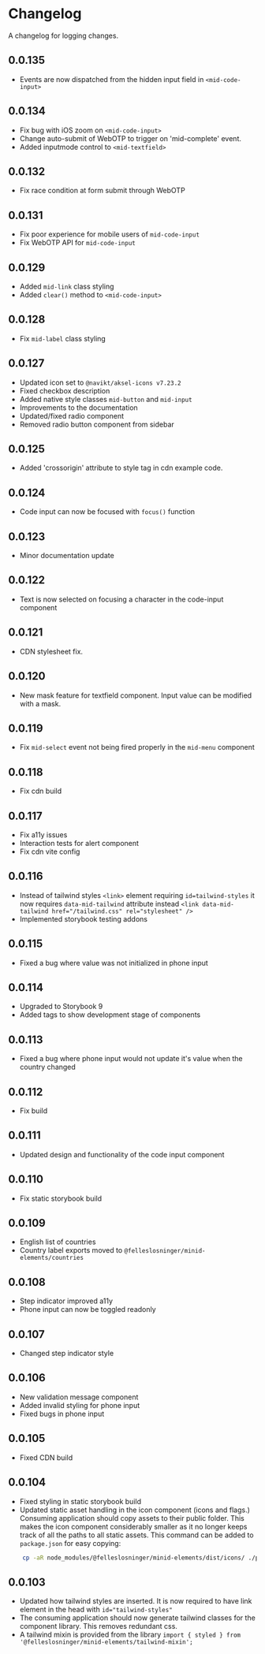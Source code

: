 # Changelog

A changelog for logging changes.

## 0.0.135
- Events are now dispatched from the hidden input field in `<mid-code-input>`


## 0.0.134
- Fix bug with iOS zoom on `<mid-code-input>`
- Change auto-submit of WebOTP to trigger on 'mid-complete' event.
- Added inputmode control to `<mid-textfield>`

## 0.0.132
- Fix race condition at form submit through WebOTP

## 0.0.131

- Fix poor experience for mobile users of `mid-code-input`
- Fix WebOTP API for `mid-code-input`

## 0.0.129

- Added `mid-link` class styling
- Added `clear()` method to `<mid-code-input>`

## 0.0.128

- Fix `mid-label` class styling

## 0.0.127

- Updated icon set to `@navikt/aksel-icons v7.23.2`
- Fixed checkbox description
- Added native style classes `mid-button` and `mid-input`
- Improvements to the documentation
- Updated/fixed radio component
- Removed radio button component from sidebar

## 0.0.125

- Added 'crossorigin' attribute to style tag in cdn example code.

## 0.0.124

- Code input can now be focused with `focus()` function

## 0.0.123

- Minor documentation update

## 0.0.122

- Text is now selected on focusing a character in the code-input component

## 0.0.121

- CDN stylesheet fix.

## 0.0.120

- New mask feature for textfield component. Input value can be modified with a mask.

## 0.0.119

- Fix `mid-select` event not being fired properly in the `mid-menu` component

## 0.0.118

- Fix cdn build

## 0.0.117

- Fix a11y issues
- Interaction tests for alert component
- Fix cdn vite config

## 0.0.116

- Instead of tailwind styles `<link>` element requiring `id=tailwind-styles` it now requires `data-mid-tailwind` attribute instead `<link data-mid-tailwind href="/tailwind.css" rel="stylesheet" />`
- Implemented storybook testing addons

## 0.0.115

- Fixed a bug where value was not initialized in phone input

## 0.0.114

- Upgraded to Storybook 9
- Added tags to show development stage of components

## 0.0.113

- Fixed a bug where phone input would not update it's value when the country changed

## 0.0.112

- Fix build

## 0.0.111

- Updated design and functionality of the code input component

## 0.0.110

- Fix static storybook build

## 0.0.109

- English list of countries
- Country label exports moved to `@felleslosninger/minid-elements/countries`

## 0.0.108

- Step indicator improved a11y
- Phone input can now be toggled readonly

## 0.0.107

- Changed step indicator style

## 0.0.106

- New validation message component
- Added invalid styling for phone input
- Fixed bugs in phone input

## 0.0.105

- Fixed CDN build

## 0.0.104

- Fixed styling in static storybook build
- Updated static asset handling in the icon component (icons and flags.) Consuming application should copy assets to their public folder. This makes the icon component considerably smaller as it no longer keeps track of all the paths to all static assets.
  This command can be added to `package.json` for easy copying:

```bash
    cp -aR node_modules/@felleslosninger/minid-elements/dist/icons/ ./public/icons && cp -aR node_modules/@felleslosninger/minid-elements/dist/flags/ ./public/flags
```

## 0.0.103

- Updated how tailwind styles are inserted. It is now required to have link element in the head with `id="tailwind-styles"`
- The consuming application should now generate tailwind classes for the component library. This removes redundant css.
- A tailwind mixin is provided from the library `import { styled } from '@felleslosninger/minid-elements/tailwind-mixin';`
